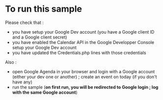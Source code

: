 # To run this sample

Please check that :

- you have setup your Google Dev account (you have a Google client ID and a Google client secret)
- you have enabled the Calendar API in the Google Developper Console setup your Google Dev account
- you have updated the Credentials.php lines with those credentials


Also : 

- open Google Agenda in your browser and login with a Google account (either your dev one or another) ; create an event on today (if you don't have any)
- run the sample (**on first run, you will be redirected to Google login ; log with the same Google account**)
